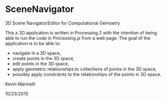 SceneNavigator
==============

3D Scene Navigator/Editor for Computational Gemoetry

This a 3D application is written in Processing 2 with the intention of being able to
run the code in Processing.js from a web page. The goal of the application is to
be able to: 

<ul>
<li>navigate in a 3D space, </li>
<li>create points in the 3D space,</li>
<li>edit points in the 3D space,</li>
<li>apply geometric relationships to collections of points in the 3D space,</li>
<li>possibly apply constraints to the relationships of the points in 3D space.</li>
</ul>

Kevin Marinelli

10/23/2013
